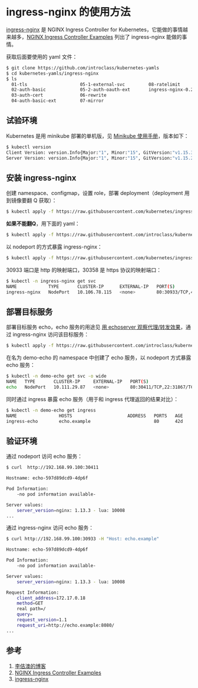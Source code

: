 <!-- toc -->
# ingress-nginx 的使用方法

[ingress-nginx][3] 是 NGINX Ingress Controller for Kubernetes，它能做的事情越来越多，[NGINX Ingress Controller Examples][2] 列出了 ingress-nginx 能做的事情。

获取后面要使用的 yaml 文件：

```sh
$ git clone https://github.com/introclass/kubernetes-yamls
$ cd kubernetes-yamls/ingress-nginx
$ ls
  01-tls                    05-1-external-svc         08-ratelimit
  02-auth-basic             05-2-auth-oauth-ext       ingress-nginx-0.25.1.yaml
  03-auth-cert              06-rewrite
  04-auth-basic-ext         07-mirror
```

## 试验环境

Kubernetes 是用 minikube 部署的单机版，见 [Minikube 使用手册](../../minikube/index.md)，版本如下：

```sh
$ kubectl version
Client Version: version.Info{Major:"1", Minor:"15", GitVersion:"v1.15.3", GitCommit:"2d3c76f9091b6bec110a5e63777c332469e0cba2", GitTreeState:"clean", BuildDate:"2019-08-19T12:36:28Z", GoVersion:"go1.12.9", Compiler:"gc", Platform:"darwin/amd64"}
Server Version: version.Info{Major:"1", Minor:"15", GitVersion:"v1.15.2", GitCommit:"f6278300bebbb750328ac16ee6dd3aa7d3549568", GitTreeState:"clean", BuildDate:"2019-08-05T09:15:22Z", GoVersion:"go1.12.5", Compiler:"gc", Platform:"linux/amd64"}
```

## 安装 ingress-nginx

创建 namespace、configmap，设置 role，部署 deployment（deployment 用到镜像要翻 Q 获取）：

```sh
$ kubectl apply -f https://raw.githubusercontent.com/kubernetes/ingress-nginx/nginx-0.25.1/deploy/static/mandatory.yaml
```

**如果不能翻Q**，用下面的 yaml：

```sh
$ kubectl apply -f https://raw.githubusercontent.com/introclass/kubernetes-yamls/master/ingress-nginx/ingress-nginx-0.25.1.yaml
```

以 nodeport 的方式暴露 ingress-nginx：

```sh
$ kubectl apply -f https://raw.githubusercontent.com/kubernetes/ingress-nginx/nginx-0.25.1/deploy/static/provider/baremetal/service-nodeport.yaml
```

30933 端口是 http 的映射端口，30358 是 https 协议的映射端口：

```sh
$ kubectl -n ingress-nginx get svc
NAME            TYPE       CLUSTER-IP      EXTERNAL-IP   PORT(S)                      AGE
ingress-nginx   NodePort   10.106.78.115   <none>        80:30933/TCP,443:30358/TCP   5d4h
```

## 部署目标服务

部署目标服务 echo，echo 服务的用途见 [用 echoserver 观察代理/转发效果](../../envoy/echoserver.md)，通过 ingress-nginx 访问该目标服务：

```sh
$ kubectl apply -f https://raw.githubusercontent.com/introclass/kubernetes-yamls/master/all-in-one/echo-all-in-one.yaml
```

在名为 demo-echo 的 namespace 中创建了 echo 服务，以 nodeport 方式暴露 echo 服务：

```sh
$ kubectl -n demo-echo get svc -o wide
NAME   TYPE       CLUSTER-IP     EXTERNAL-IP   PORT(S)                     AGE   SELECTOR
echo   NodePort   10.111.29.87   <none>        80:30411/TCP,22:31867/TCP   42d   app=echo
```

同时通过 ingress 暴露 echo 服务（用于和 ingress 代理返回的结果对比）：

```sh
$ kubectl -n demo-echo get ingress
NAME                HOSTS                     ADDRESS   PORTS   AGE
ingress-echo        echo.example                        80      42d
```

## 验证环境

通过 nodeport 访问 echo 服务：

```sh
$ curl  http://192.168.99.100:30411

Hostname: echo-597d89dcd9-4dp6f

Pod Information:
	-no pod information available-

Server values:
	server_version=nginx: 1.13.3 - lua: 10008
...
```

通过 ingress-nginx 访问 echo 服务：

```sh
$ curl http://192.168.99.100:30933 -H "Host: echo.example"

Hostname: echo-597d89dcd9-4dp6f

Pod Information:
	-no pod information available-

Server values:
	server_version=nginx: 1.13.3 - lua: 10008

Request Information:
	client_address=172.17.0.18
	method=GET
	real path=/
	query=
	request_version=1.1
	request_uri=http://echo.example:8080/
...
```

## 参考

1. [李佶澳的博客][1]
2. [NGINX Ingress Controller Examples][2]
3. [ingress-nginx][3]

[1]: https://www.lijiaocn.com "李佶澳的博客"
[2]: https://kubernetes.github.io/ingress-nginx/examples/ "NGINX Ingress Controller Examples"
[3]: https://github.com/kubernetes/ingress-nginx "ingress-nginx"
